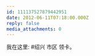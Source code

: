 ```yaml
---
id: 111137527879442951
date: 2012-06-11T07:18:00.000Z
reply: false
media_attachments: 0
---
```


我在这里: #绍兴 市区 领卡。 ​​​​

